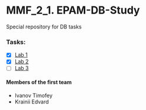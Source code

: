 # MMF_2_1. EPAM-DB-Study
Special repository for DB tasks

### Tasks:
- [x] [Lab 1](../master/report_lab1)
- [x] [Lab 2](../master/MMF_2_1)
- [ ] [Lab 3](../master/MMF_2_1/upgrade/upgrade001)

#### Members of the first team
* Ivanov Timofey
* Krainii Edvard
